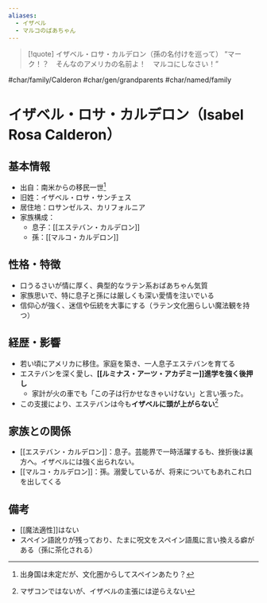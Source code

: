 ```yaml
---
aliases:
  - イザベル
  - マルコのばあちゃん
---
```

> [!quote] イザベル・ロサ・カルデロン（孫の名付けを巡って）
“マーク！？　そんなのアメリカの名前よ！　マルコにしなさい！”  


 #char/family/Calderon  #char/gen/grandparents #char/named/family 
# イザベル・ロサ・カルデロン（Isabel Rosa Calderon）

## 基本情報
- 出自：南米からの移民一世[^2]
- 旧姓：イザベル・ロサ・サンチェス
- 居住地：ロサンゼルス、カリフォルニア
- 家族構成：
  - 息子：[[エステバン・カルデロン]]
  - 孫：[[マルコ・カルデロン]]

## 性格・特徴
- 口うるさいが情に厚く、典型的なラテン系おばあちゃん気質
- 家族思いで、特に息子と孫には厳しくも深い愛情を注いでいる
- 信仰心が強く、迷信や伝統を大事にする（ラテン文化圏らしい魔法観を持つ）

## 経歴・影響
- 若い頃にアメリカに移住。家庭を築き、一人息子エステバンを育てる
- エステバンを深く愛し、**[[ルミナス・アーツ・アカデミー]]進学を強く後押し**
    - 家計が火の車でも「この子は行かせなきゃいけない」と言い張った。
- この支援により、エステバンは今も**イザベルに頭が上がらない**[^1]

## 家族との関係
- [[エステバン・カルデロン]]：息子。芸能界で一時活躍するも、挫折後は裏方へ。イザベルには強く出られない。
- [[マルコ・カルデロン]]：孫。溺愛しているが、将来についてもあれこれ口を出してくる

## 備考
- [[魔法適性]]はない
- スペイン語訛りが残っており、たまに呪文をスペイン語風に言い換える癖がある（孫に茶化される）

[^1]: マザコンではないが、イザベルの主張には逆らえない

[^2]: 出身国は未定だが、文化圏からしてスペインあたり？

